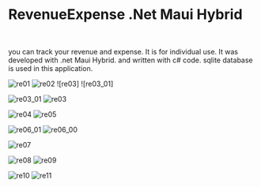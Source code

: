 # RevenueExpense .Net Maui Hybrid
<br/>
<p> you can track your revenue and expense. It is for individual use.  It was developed with .net Maui Hybrid. and written with c# code. sqlite database is used in this application.</p>

![re01](https://github.com/sibelyildiz2024/RevenueExpense/assets/171625094/323db244-c343-47df-9975-85eca61a5140) 
![re02](https://github.com/sibelyildiz2024/RevenueExpense/assets/171625094/869aeaf5-84c6-43f0-992d-d93adb270b9c) ![re03] ![re03_01]

![re03_01](https://github.com/sibelyildiz2024/RevenueExpense/assets/171625094/b462bb02-bf81-49fc-8df9-04524341043a) ![re03](https://github.com/sibelyildiz2024/RevenueExpense/assets/171625094/a228eb03-74b9-4cc3-8b97-c46fe73a750d)

![re04](https://github.com/sibelyildiz2024/RevenueExpense/assets/171625094/e75a8bac-f5aa-43e7-8f43-cb6b7c76190c) ![re05](https://github.com/sibelyildiz2024/RevenueExpense/assets/171625094/180b56b1-9485-411a-a307-86cc2c6dbf16)

![re06_01](https://github.com/sibelyildiz2024/RevenueExpense/assets/171625094/f17cc723-e93f-4620-8ec3-0e52412654dd) ![re06_00](https://github.com/sibelyildiz2024/RevenueExpense/assets/171625094/d205b9f2-e5c4-493f-acfc-6264781989e9)

![re07](https://github.com/sibelyildiz2024/RevenueExpense/assets/171625094/0ca0ac51-3cd7-4a93-80ad-373d407605bb)

![re08](https://github.com/sibelyildiz2024/RevenueExpense/assets/171625094/884cf25d-9a23-4e75-8971-ff3a1211627c) ![re09](https://github.com/sibelyildiz2024/RevenueExpense/assets/171625094/4349b9b7-c493-4764-8906-c35ae778d0e7)

![re10](https://github.com/sibelyildiz2024/RevenueExpense/assets/171625094/b261cc72-d294-45d7-94de-015fe812f3d6) ![re11](https://github.com/sibelyildiz2024/RevenueExpense/assets/171625094/2bc345c1-008f-4f1d-9d3d-282877321193)



